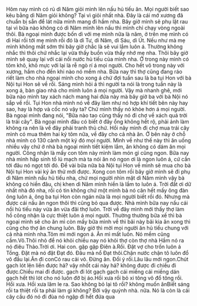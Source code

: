 Hôm nay mình có rủ dì Năm giỏi mình lên nấu hủ tiếu ăn. Mọi người biết sao kêu bằng dì Năm giỏi không? Tại vì giỏi nhất nhà. Đây là cái mớ xương đã chuẩn bị sẵn để lát nữa mình mang đi hầm nha. Bây giờ mình sẽ phụ lặt rau tại vì bữa nào không có dì Năm mình lên nấu thì mình chỉ chạy vòng ngoài thôi. Bà ngoại mình được bốn dì với mẹ mình nữa là năm, ở trên mẹ mình có dì Hai rồi tới mẹ mình rồi đó là dì Tư, dì Năm, dì Sáu, dì Út. Nếu như mà mẹ mình không mất sớm thì bây giờ chắc là sẽ vui lắm luôn á. Thường không nhắc thì thôi chứ nhắc lại vừa thấy buồn vừa thấy nhớ mẹ nha. Thôi bây giờ mình sẽ quay lại với cái nồi nước hủ tiếu của mình nha. Ở trong này mình có tôm khô, khô mực với lại là rễ ngò rí á mọi người. Cho hết vô trong này với xương, hầm cho đến khi nào nó mềm nha. Bữa nay thì thợ cũng đang ráo riết làm cho nhà ngoại mình cho xong á chứ đợi tuần sau là ba tụi Hon với bà Nội tụi Hon sẽ về rồi. Sáng mình hỏi á thì người ta nói là trong tuần này là xong á, bàn giao nhà cho mình luôn á mọi người. Vậy mà nhanh ghê, mới bữa nào mình tay xách nách mang hai đứa này mà bây giờ ba với bà Nội nó sắp về rồi. Tụi Hon nhà mình nó về đây làm như nó hợp khí tiết bên này hay sao, hay là hợp và cốc nó vậy ta? Chứ mình thấy nó khỏe hơn á mọi người. Bà ngoại mình đang nói, "Bữa nào tao cũng thấy nó đi chợ về xách quá trời là trái cây". Bà ngoại mình đâu có biết ở đây ổng không hết rộ, phải ảnh làm không ra nên là về đây phải tranh thủ chứ. Hồi nãy mình đi chợ mua trái cây mình có mua thêm hai ký tôm nữa, về đây cho cả nhà ăn. Ở bên này ở chỗ nhà mình có 130 cành một ký đó mọi người. Mình về như thế này thì ăn uống nhiều vậy chứ ở nhà bà ngoại mình tiết kiệm lắm, ăn không có dám ăn mọi người. Công nhận là mấy con tôm này mình làm món gì cũng ngon. Bữa nay nhà mình hấp sinh tố lú mạch mà ta nói ăn nó ngon ơi là ngon luôn á, cứ cắn tới đâu nó ngọt tới đó. Để vài bữa nữa bà Nội tụi Hon về mình sẽ mua cho bà Nội tụi Hon vài ký ăn thử mới được. Xong con tôm rồi bây giờ mình sẽ đi phụ dì Năm mình nấu hủ tiếu nha, chứ mọi người nhìn mặt dì Năm mình vậy bà không có hiền đâu, chị khen dì Năm mình hiền là lầm to luôn á. Trời đất ơi dữ nhất nhà đó nha, rồi có tin không chứ một mình bả nó cân hết mấy ông đàn ông luôn á, ông ba tụi Hon còn ngán nữa là mọi người biết rồi đó. Nhưng mà được cái nấu ăn ngon thôi thì cũng bỏ qua được. Nhà mình bữa nay nấu cái nồi hủ tiếu này vừa ăn vừa đãi thợ luôn. Trời về đây mình mới thấy thợ làm hồ công nhận là cực thiệt luôn á mọi người. Thường thường bữa xế thì bà ngoại mình sẽ cho ăn mì còn mấy bữa mình về thì bãi này bãi kia ăn xong thì cũng cho thợ ăn chung luôn. Bây giờ thì mời mọi người ăn hủ tiếu chung với cả nhà mình nha.Tôm mì mới ngon á. Ăn mì mất luôn. Nó mềm cũng cầm.Vô.Thôi nhỏ để nó khỏi chiều nay nó khỏi thợ còn thợ nhà Hầm nó ra nó điêu Thảo.Trời ơi. Hai con. gặp gặp Điên à.Rồi. Đặt vợ cho trốn luôn á Tồng. Đặt mà nó đặt Đạt đó. Đâu mà nổ Đạt thôi.Chận nước chận tô luôn đổ vô đầu lại.Ăn đi conCó rau cải vô. Đừng ăn. Đổi ý rồi.Lâu lâu mới ngon.Chút gạch lót lên liền được hả? vậy nhốt cái này hả? không được đi chiều đi được.Chiều mai đi được. gạch đi lót gạch gạch cái miếng cái miếng dán gạch hết thì lót cho nó luôn đỡ bị áo.Hồi xưa rồi bỏ xi tông vô đổ tông rồi. Hồi xưa. Hồi xưa lăm le ra. Sao không bỏ lại tô rồi? không muốn ănBiết sáng rồi ta thiệt rồi ta phải làm gì không? Bởi vậy quýnh nhà. nữa. Nó là còn là  cái cây cầu đó nó đi đùa nó ngập đi hết đứa qua